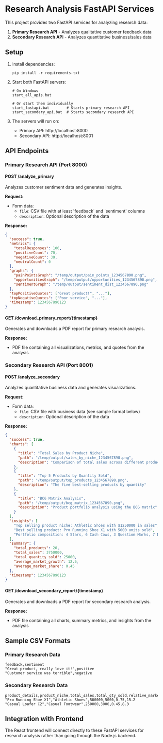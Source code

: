 # Research Analysis FastAPI Services

This project provides two FastAPI services for analyzing research data:

1. **Primary Research API** - Analyzes qualitative customer feedback data
2. **Secondary Research API** - Analyzes quantitative business/sales data

## Setup

1. Install dependencies:
   ```
   pip install -r requirements.txt
   ```

2. Start both FastAPI servers:
   ```
   # On Windows
   start_all_apis.bat
   
   # Or start them individually
   start_fastapi.bat        # Starts primary research API
   start_secondary_api.bat  # Starts secondary research API
   ```

3. The servers will run on:
   - Primary API: http://localhost:8000
   - Secondary API: http://localhost:8001

## API Endpoints

### Primary Research API (Port 8000)

#### POST /analyze_primary

Analyzes customer sentiment data and generates insights.

**Request:**
- Form data:
  - `file`: CSV file with at least 'feedback' and 'sentiment' columns
  - `description`: Optional description of the data

**Response:**
```json
{
  "success": true,
  "metrics": {
    "totalResponses": 100,
    "positiveCount": 70,
    "negativeCount": 30,
    "neutralCount": 0
  },
  "graphs": {
    "painPointsGraph": "/temp/output/pain_points_1234567890.png",
    "opportunitiesGraph": "/temp/output/opportunities_1234567890.png",
    "sentimentGraph": "/temp/output/sentiment_dist_1234567890.png"
  },
  "topPositiveQuotes": ["Great product!", "..."],
  "topNegativeQuotes": ["Poor service", "..."],
  "timestamp": 1234567890123
}
```

#### GET /download_primary_report/{timestamp}

Generates and downloads a PDF report for primary research analysis.

**Response:**
- PDF file containing all visualizations, metrics, and quotes from the analysis

### Secondary Research API (Port 8001)

#### POST /analyze_secondary

Analyzes quantitative business data and generates visualizations.

**Request:**
- Form data:
  - `file`: CSV file with business data (see sample format below)
  - `description`: Optional description of the data

**Response:**
```json
{
  "success": true,
  "charts": [
    {
      "title": "Total Sales by Product Niche",
      "path": "/temp/output/sales_by_niche_1234567890.png",
      "description": "Comparison of total sales across different product niches"
    },
    {
      "title": "Top 5 Products by Quantity Sold",
      "path": "/temp/output/top_products_1234567890.png",
      "description": "The five best-selling products by quantity"
    },
    {
      "title": "BCG Matrix Analysis",
      "path": "/temp/output/bcg_matrix_1234567890.png",
      "description": "Product portfolio analysis using the BCG matrix"
    }
  ],
  "insights": [
    "Top selling product niche: Athletic Shoes with $1250000 in sales",
    "Best selling product: Pro Running Shoe X1 with 5000 units sold", 
    "Portfolio composition: 4 Stars, 6 Cash Cows, 3 Question Marks, 7 Dogs"
  ],
  "summary": {
    "total_products": 20,
    "total_sales": 3750000,
    "total_quantity_sold": 25000,
    "average_market_growth": 12.5,
    "average_market_share": 0.45
  },
  "timestamp": 1234567890123
}
```

#### GET /download_secondary_report/{timestamp}

Generates and downloads a PDF report for secondary research analysis.

**Response:**
- PDF file containing all charts, summary metrics, and insights from the analysis

## Sample CSV Formats

### Primary Research Data
```
feedback,sentiment
"Great product, really love it!",positive
"Customer service was terrible",negative
```

### Secondary Research Data
```
product_details,product_niche,total_sales,total_qty_sold,relative_market_share,market_growth
"Pro Running Shoe X1","Athletic Shoes",500000,5000,0.75,15.2
"Casual Loafer C2","Casual Footwear",250000,3000,0.45,8.3
```

## Integration with Frontend

The React frontend will connect directly to these FastAPI services for research analysis rather than going through the Node.js backend.
